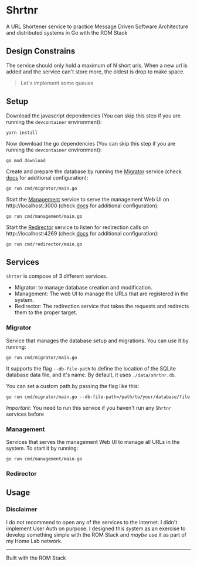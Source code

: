# Shrtnr

A URL Shortener service to practice Message Driven Software Architecture and distributed systems in Go with the ROM Stack

## Design Constrains

The service should only hold a maximum of N short urls. When a new url is added and the service can't store more, the oldest is drop to make space.

> Let's implement some queues

## Setup

Download the javascript dependencies (You can skip this step if you are running the `devcontainer` environment):

```shell
yarn install
```

Now download the go dependencies (You can skip this step if you are running the `devcontainer` environment):

```shell
go mod download
```

Create and prepare the database by running the [Migrator](#migrator) service (check [docs](#migrator) for additional configuration):

```shell
go run cmd/migrator/main.go
```

Start the [Management](#management) service to serve the management Web UI on http://localhost:3000 (check [docs](#management) for additional configuration):

```shell
go run cmd/management/main.go
```

Start the [Redirector](#redirector) service to listen for redirection calls on http://localhost:4269 (check [docs](#redirector) for additional configuration):

```shell
go run cmd/redirector/main.go
```

## Services

`Shrtnr` is compose of 3 different services.

- Migrator: to manage database creation and modification.
- Management: The web UI to manage the URLs that are registered in the system.
- Redirector: The redirection service that takes the requests and redirects them to the proper target.

### Migrator

Service that manages the database setup and migrations. You can use it by running:

```shell
go run cmd/migrator/main.go
```

It supports the flag `--db-file-path` to define the location of the SQLite database data file, and it's name. By default, it uses `./data/shrtnr.db`.

You can set a custom path by passing the flag like this:

```shell
go run cmd/migrator/main.go --db-file-path=/path/to/your/database/file
```

*Important:* You need to run this service if you haven't run any `Shrtnr` services before

### Management

Services that serves the management Web UI to manage all URLs in the system. To start it by running:

```shell
go run cmd/management/main.go
```



### Redirector



## Usage

### Disclaimer
I do not recommend to open any of the services to the internet. I didn't implement User Auth on purpose. I designed this system as an exercise to develop something simple with the ROM Stack and *maybe* use it as part of my Home Lab network.



---
Built with the ROM Stack
